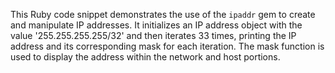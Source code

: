 This Ruby code snippet demonstrates the use of the `ipaddr` gem to create and manipulate IP addresses. It initializes an IP address object with the value '255.255.255.255/32' and then iterates 33 times, printing the IP address and its corresponding mask for each iteration. The mask function is used to display the address within the network and host portions.

